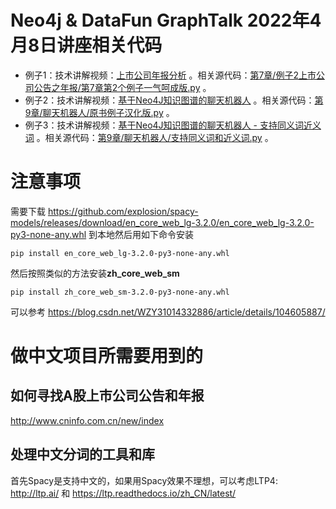 # Neo4j & DataFun GraphTalk 2022年4月8日讲座相关代码

- 例子1：技术讲解视频：[上市公司年报分析](https://www.bilibili.com/video/BV1vr4y1p7p5?spm_id_from=333.999.0.0) 。相关源代码：[第7章/例子2上市公司公告之年报/第7章第2个例子一气呵成版.py](https://github.com/weiminye/Hands-On-Artificial-Intelligence-for-Banking-Chinese/blob/main/%E7%AC%AC7%E7%AB%A0/%E4%BE%8B%E5%AD%902%E4%B8%8A%E5%B8%82%E5%85%AC%E5%8F%B8%E5%85%AC%E5%91%8A%E4%B9%8B%E5%B9%B4%E6%8A%A5/%E7%AC%AC7%E7%AB%A0%E7%AC%AC2%E4%B8%AA%E4%BE%8B%E5%AD%90%E4%B8%80%E6%B0%94%E5%91%B5%E6%88%90%E7%89%88.py) 。
- 例子2：技术讲解视频：[基于Neo4J知识图谱的聊天机器人](https://www.bilibili.com/video/BV13S4y1P7X2?spm_id_from=333.999.0.0) 。相关源代码：[第9章/聊天机器人/原书例子汉化版.py](https://github.com/weiminye/Hands-On-Artificial-Intelligence-for-Banking-Chinese/blob/main/%E7%AC%AC9%E7%AB%A0/%E8%81%8A%E5%A4%A9%E6%9C%BA%E5%99%A8%E4%BA%BA/%E5%8E%9F%E4%B9%A6%E4%BE%8B%E5%AD%90%E6%B1%89%E5%8C%96%E7%89%88.py) 。
- 例子3：技术讲解视频：[基于Neo4J知识图谱的聊天机器人 - 支持同义词近义词](https://www.bilibili.com/video/BV1YZ4y1U7g6?spm_id_from=333.999.0.0) 。相关源代码：[第9章/聊天机器人/支持同义词和近义词.py](https://github.com/weiminye/Hands-On-Artificial-Intelligence-for-Banking-Chinese/blob/main/%E7%AC%AC9%E7%AB%A0/%E8%81%8A%E5%A4%A9%E6%9C%BA%E5%99%A8%E4%BA%BA/%E6%94%AF%E6%8C%81%E5%90%8C%E4%B9%89%E8%AF%8D%E5%92%8C%E8%BF%91%E4%B9%89%E8%AF%8D.py) 。

# 注意事项

需要下载 https://github.com/explosion/spacy-models/releases/download/en_core_web_lg-3.2.0/en_core_web_lg-3.2.0-py3-none-any.whl 到本地然后用如下命令安装

```
pip install en_core_web_lg-3.2.0-py3-none-any.whl
```

然后按照类似的方法安装**zh_core_web_sm**
```
pip install zh_core_web_sm-3.2.0-py3-none-any.whl
```

可以参考 https://blog.csdn.net/WZY31014332886/article/details/104605887/

# 做中文项目所需要用到的

## 如何寻找A股上市公司公告和年报

http://www.cninfo.com.cn/new/index

## 处理中文分词的工具和库

首先Spacy是支持中文的，如果用Spacy效果不理想，可以考虑LTP4: http://ltp.ai/ 和 https://ltp.readthedocs.io/zh_CN/latest/
